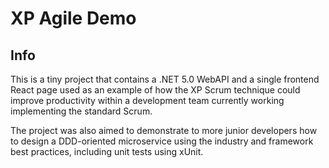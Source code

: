 # XP Agile Demo

## Info

This is a tiny project that contains a .NET 5.0 WebAPI and a single frontend React page
used as an example of how the XP Scrum technique could improve  productivity within a 
development team currently working implementing the standard Scrum.

The project was also aimed to demonstrate to more junior developers how to design a DDD-oriented
microservice using the industry and framework best practices, including unit tests using xUnit.
